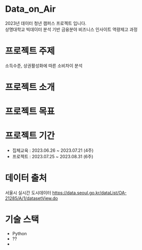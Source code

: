 # Data_on_Air
2023년 데이터 청년 캠퍼스 프로젝트 입니다.   
상명대학교 빅데이터 분석 기반 금융분야 비즈니스 인사이트 역량제고 과정

# 프로젝트 주제
소득수준, 상권활성화에 따른 소비차이 분석

# 프로젝트 소개 

# 프로젝트 목표 

# 프로젝트 기간 
- 집체교육 : 2023.06.26 ~ 2023.07.21 (4주)
- 프로젝트 : 2023.07.25 ~ 2023.08.31 (6주)

# 데이터 출처 
서울시 실시간 도시데이터 https://data.seoul.go.kr/dataList/OA-21285/A/1/datasetView.do

# 기술 스택 
- Python
- ??
-

